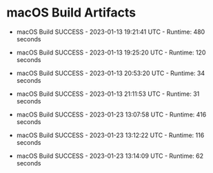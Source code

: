# macOS Build Artifacts

* macOS Build SUCCESS - 2023-01-13 19:21:41 UTC - Runtime: 480 seconds

* macOS Build SUCCESS - 2023-01-13 19:25:20 UTC - Runtime: 120 seconds

* macOS Build SUCCESS - 2023-01-13 20:53:20 UTC - Runtime: 34 seconds

* macOS Build SUCCESS - 2023-01-13 21:11:53 UTC - Runtime: 31 seconds

* macOS Build SUCCESS - 2023-01-23 13:07:58 UTC - Runtime: 416 seconds

* macOS Build SUCCESS - 2023-01-23 13:12:22 UTC - Runtime: 116 seconds

* macOS Build SUCCESS - 2023-01-23 13:14:09 UTC - Runtime: 62 seconds
